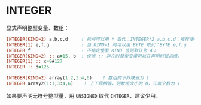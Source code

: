 
# INTEGER

显式声明整型变量、数组：

```fortran
INTEGER(KIND=2) a,b,c,d     ! 括号可以用 * 取代：INTEGER*2 a,b,c,d；推荐使用
INTEGER(1) e,f,g            ! 当 KIND=1 时可以用 BYTE 取代：BYTE e,f,g
INTEGER f                   ! 不指定整型 KIND 值则默认为 4；
INTEGER(KIND=2) :: a=15, b  ! 仅当 :: 存在时整型变量可以在声明时赋初值。
INTEGER(1) :: c=8#127
INTEGER :: d=125

INTEGER(KIND=2) array(1:2,3:4,6)    ! 数组的下界缺省为 1
INTEGER array2(1:1,3:4,6)    ! 上下界相等，则数组大小为 0，元素个数为 1
```

如果要声明无符号整型量，用 `UNSIGNED` 取代 `INTEGER`，建议少用。
